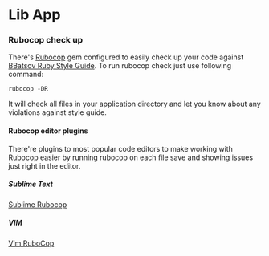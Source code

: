 # Lib App
### Rubocop check up
There's [Rubocop](https://github.com/bbatsov/rubocop) gem configured to easily check up your code against [BBatsov Ruby Style Guide](https://github.com/bbatsov/ruby-style-guide).
To run rubocop check just use following command:
```
rubocop -DR
```

It will check all files in your application directory and let you know about any
violations against style guide.

#### Rubocop editor plugins
There're plugins to most popular code editors to make working with Rubocop
easier by running rubocop on each file save and showing issues just right in the
editor.

##### Sublime Text
[Sublime Rubocop](https://github.com/pderichs/sublime_rubocop)

##### VIM
[Vim RuboCop](https://github.com/ngmy/vim-rubocop)
